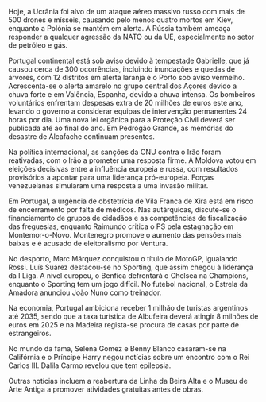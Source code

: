 Hoje, a Ucrânia foi alvo de um ataque aéreo massivo russo com mais de 500 drones e mísseis, causando pelo menos quatro mortos em Kiev, enquanto a Polónia se mantém em alerta. A Rússia também ameaça responder a qualquer agressão da NATO ou da UE, especialmente no setor de petróleo e gás.

Portugal continental está sob aviso devido à tempestade Gabrielle, que já causou cerca de 300 ocorrências, incluindo inundações e quedas de árvores, com 12 distritos em alerta laranja e o Porto sob aviso vermelho. Acrescenta-se o alerta amarelo no grupo central dos Açores devido a chuva forte e em Valência, Espanha, devido a chuva intensa. Os bombeiros voluntários enfrentam despesas extra de 20 milhões de euros este ano, levando o governo a considerar equipas de intervenção permanentes 24 horas por dia. Uma nova lei orgânica para a Proteção Civil deverá ser publicada até ao final do ano. Em Pedrógão Grande, as memórias do desastre de Alcafache continuam presentes.

Na política internacional, as sanções da ONU contra o Irão foram reativadas, com o Irão a prometer uma resposta firme. A Moldova votou em eleições decisivas entre a influência europeia e russa, com resultados provisórios a apontar para uma liderança pró-europeia. Forças venezuelanas simularam uma resposta a uma invasão militar.

Em Portugal, a urgência de obstetrícia de Vila Franca de Xira está em risco de encerramento por falta de médicos. Nas autárquicas, discute-se o financiamento de grupos de cidadãos e as competências de fiscalização das freguesias, enquanto Raimundo critica o PS pela estagnação em Montemor-o-Novo. Montenegro promove o aumento das pensões mais baixas e é acusado de eleitoralismo por Ventura.

No desporto, Marc Márquez conquistou o título de MotoGP, igualando Rossi. Luís Suárez destacou-se no Sporting, que assim chegou à liderança da I Liga. A nível europeu, o Benfica defrontará o Chelsea na Champions, enquanto o Sporting tem um jogo difícil. No futebol nacional, o Estrela da Amadora anunciou João Nuno como treinador.

Na economia, Portugal ambiciona receber 1 milhão de turistas argentinos até 2035, sendo que a taxa turística de Albufeira deverá atingir 8 milhões de euros em 2025 e na Madeira regista-se procura de casas por parte de estrangeiros.

No mundo da fama, Selena Gomez e Benny Blanco casaram-se na Califórnia e o Príncipe Harry negou notícias sobre um encontro com o Rei Carlos III. Dalila Carmo revelou que tem epilepsia.

Outras notícias incluem a reabertura da Linha da Beira Alta e o Museu de Arte Antiga a promover atividades gratuitas antes de obras.